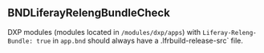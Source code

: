 ## BNDLiferayRelengBundleCheck

DXP modules (modules located in `/modules/dxp/apps`) with
`Liferay-Releng-Bundle: true` in `app.bnd` should always have a
.lfrbuild-release-src` file.